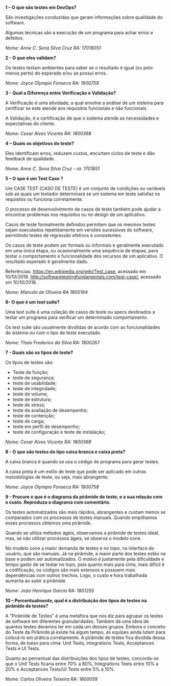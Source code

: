 **1 – O que são testes em DevOps?**

São investigações conduzidas que geram informações sobre qualidade do software. 

Algumas técnicas são a execução de um programa para achar erros e defeitos.


*Nome: Anne C. Sena Silva Cruz RA: 17018051*

**2 - O que eles validam?**

Os testes testam ambientes para saber se o resultado é igual (ou pelo menos perto) do esperado e/ou se possui erros.

*Nome: Joyce Olympio Fonseca RA: 1800758*

**3 - Qual a Diferença entre Verificação e Validação?**

A Verificação é uma atividade, a qual envolve a análise de um sistema para certificar se este atende aos requisitos funcionais e não funcionais.

A Validação, é a certificação de que o sistema atende as necessidades e expectativas do cliente.

*Nome: Cesar Alves Vicente RA: 1800368*

**4 – Quais os objetivos do teste?**

Eles identificam erros, reduzem custos, encurtam ciclos de teste e dão feedback de qualidade.

*Nome: Anne C. Sena Silva Cruz - ra: 1701851*

**5 – O que é um Test Case ?**

Um CASE TEST (CASO DE TESTE) é um conjunto de condições ou variáveis sob as quais um testador determinará se um sistema em teste satisfaz os requisitos ou funciona corretamente.

O processo de desenvolvimento de casos de teste também pode ajudar a encontrar problemas nos requisitos ou no design de um aplicativo.

Casos de teste formalmente definidos permitem que os mesmos testes sejam executados repetidamente em versões sucessivas do software, permitindo testes de regressão efetivos e consistentes.

Os casos de teste podem ser formais ou informais e geralmente executado em uma única etapa, ou ocasionalmente uma sequência de etapas, para testar o comportamento  e funcionalidade dos recursos de um aplicativo. O resultado esperado é geralmente dado.

Referências: https://en.wikipedia.org/wiki/Test_case, acessado em 10/10/2018. http://softwaretestingfundamentals.com/test-case/, acessado em 10/10/2018.

*Nome: Marcelo de Oliveira RA 1800194*

**6- O que é um test suite?**

Uma test suite é uma coleção de casos de teste ou specs destinados a testar um programa para verificar um determinado comportamento.

Os test suite são usualmente divididas de acordo com as funcionalidades do sistema ou com o tipo de teste executado.

*Nome: Thais Frederico da Silva RA: 1800267*

**7 - Quais são os tipos de teste?**

Os tipos de testes são:

* Teste de função;
* teste de segurança;
* teste de usabilidade;
* teste de integridade;
* teste de volume;
* teste de estrutura;
* teste de stress;
* teste de avaliação de desempenho;
* teste de contenção;
* teste de carga;
* teste em perfil de desempenho;
* teste de configuração e teste de instalação;

*Nome: Cesar Alves Vicente RA: 1800368*

**8 - O que são testes do tipo caixa branca e caixa preta?**

A caixa branca é quando se usa o código do programa para gerar testes.

A caixa preta é um estilo de teste que pode ser aplicado em outras metodologias de teste, ou seja, mais abrangente.

*Nome: Joyce Olympio Fonseca RA: 1800758*

**9 - Procure o que é o diagrama da pirâmide de teste, e a sua relação com o custo. Reproduza o diagrama com comentário.**

Os testes automatizados são mais rápidos, abrangentes e custam menos se comparados com os processos de testes manuais. Quando empilhamos esses processos obtemos uma pirâmide. 

Quando se utiliza métodos ágeis, observamos a pirâmide de testes ideal, mas, se não utilizar processos ágeis, se observa o modelo cone.

No modelo cone a maior demanda de testes é no topo, na interface do usuário, que são manuais. Já na pirâmide, a maior parte dos testes estão na base e podem ser automatizados. O motivo é justamente pela dificuldade e tempo gasto de se testar no topo, pois quanto mais para cima, mais difícil é a codificação, os códigos são mais extensos e possuem mais dependências com outros trechos. Logo, o custo e hora trabalhada aumenta ao subir a pirâmide.

*Nome: João Henrique Garcia RA: 1801255*

**10 – Percentualmente, qual é a distribuição dos tipos de testes na pirâmide
de testes?**

A "Pirâmide de Testes" é uma metáfora que nos diz para agrupar os testes de software em diferentes granularidades. Também dá uma ideia de quantos testes devemos ter em cada um desses grupos. Embora o conceito do Teste da Pirâmide já existe há algum tempo, as equipes ainda lutam para colocá-lo em prática corretamente. A pirâmide de testes fica dividida dessa forma, de baixo para cima: Unit Tests, Integrations Tests, Acceptances Tests e UI Tests.

Quanto ao percentual das distribuições dos tipos de testes, concorda-se que o Unit Tests ficaria entre 70% a 80%, Integrations Tests entre 10% a 20% e Acceptances Tests/UI Tests entre 5% a 10%.

*Nome: Carlos Oliveira Teixeira RA: 1800059*

